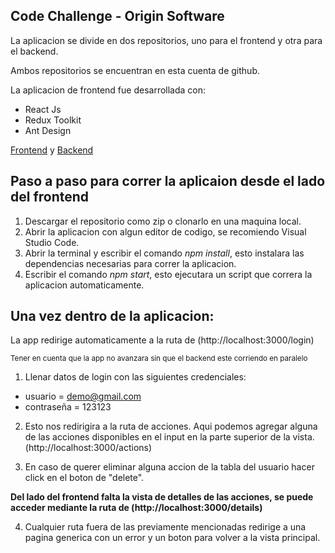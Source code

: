 ## Code Challenge - Origin Software

La aplicacion se divide en dos repositorios, uno para el frontend y otra para el backend.

Ambos repositorios se encuentran en esta cuenta de github.

La aplicacion de frontend fue desarrollada con:

- React Js
- Redux Toolkit
- Ant Design

[Frontend](https://github.com/VoskanGrigoryan/origin_software_frontend) y [Backend](https://github.com/VoskanGrigoryan/origin_software_backend)

## Paso a paso para correr la aplicaion desde el lado del frontend

1. Descargar el repositorio como zip o clonarlo en una maquina local.
2. Abrir la aplicacion con algun editor de codigo, se recomiendo Visual Studio Code.
3. Abrir la terminal y escribir el comando _npm install_, esto instalara las dependencias necesarias para correr la aplicacion.
4. Escribir el comando _npm start_, esto ejecutara un script que correra la aplicacion automaticamente.

## Una vez dentro de la aplicacion:

La app redirige automaticamente a la ruta de (http://localhost:3000/login)

<sub>Tener en cuenta que la app no avanzara sin que el backend este corriendo en paralelo</sub>

1. Llenar datos de login con las siguientes credenciales:

- usuario = demo@gmail.com
- contraseña = 123123

2.  Esto nos redirigira a la ruta de acciones. Aqui podemos agregar alguna de las acciones disponibles en el input en la parte superior de la vista. (http://localhost:3000/actions)

3.  En caso de querer eliminar alguna accion de la tabla del usuario hacer click en el boton de "delete".

**Del lado del frontend falta la vista de detalles de las acciones, se puede acceder mediante la ruta de (http://localhost:3000/details)**

4. Cualquier ruta fuera de las previamente mencionadas redirige a una pagina generica con un error y un boton para volver a la vista principal.
